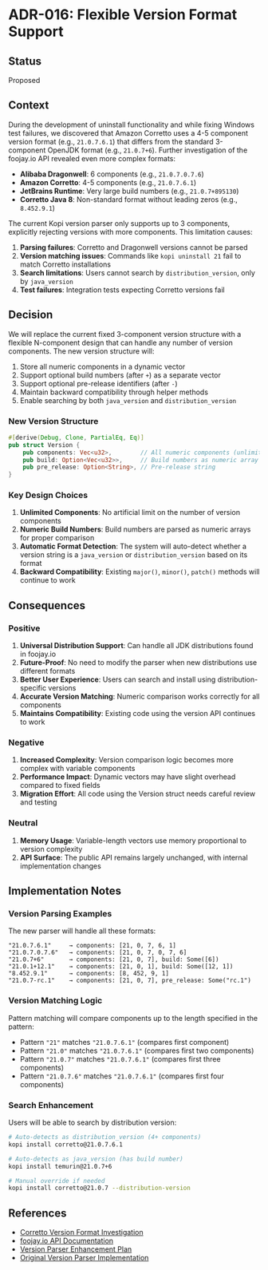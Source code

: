 # ADR-016: Flexible Version Format Support

## Status
Proposed

## Context

During the development of uninstall functionality and while fixing Windows test failures, we discovered that Amazon Corretto uses a 4-5 component version format (e.g., `21.0.7.6.1`) that differs from the standard 3-component OpenJDK format (e.g., `21.0.7+6`). Further investigation of the foojay.io API revealed even more complex formats:

- **Alibaba Dragonwell**: 6 components (e.g., `21.0.7.0.7.6`)
- **Amazon Corretto**: 4-5 components (e.g., `21.0.7.6.1`)
- **JetBrains Runtime**: Very large build numbers (e.g., `21.0.7+895130`)
- **Corretto Java 8**: Non-standard format without leading zeros (e.g., `8.452.9.1`)

The current Kopi version parser only supports up to 3 components, explicitly rejecting versions with more components. This limitation causes:

1. **Parsing failures**: Corretto and Dragonwell versions cannot be parsed
2. **Version matching issues**: Commands like `kopi uninstall 21` fail to match Corretto installations
3. **Search limitations**: Users cannot search by `distribution_version`, only by `java_version`
4. **Test failures**: Integration tests expecting Corretto versions fail

## Decision

We will replace the current fixed 3-component version structure with a flexible N-component design that can handle any number of version components. The new version structure will:

1. Store all numeric components in a dynamic vector
2. Support optional build numbers (after `+`) as a separate vector
3. Support optional pre-release identifiers (after `-`)
4. Maintain backward compatibility through helper methods
5. Enable searching by both `java_version` and `distribution_version`

### New Version Structure

```rust
#[derive(Debug, Clone, PartialEq, Eq)]
pub struct Version {
    pub components: Vec<u32>,        // All numeric components (unlimited)
    pub build: Option<Vec<u32>>,     // Build numbers as numeric array
    pub pre_release: Option<String>, // Pre-release string
}
```

### Key Design Choices

1. **Unlimited Components**: No artificial limit on the number of version components
2. **Numeric Build Numbers**: Build numbers are parsed as numeric arrays for proper comparison
3. **Automatic Format Detection**: The system will auto-detect whether a version string is a `java_version` or `distribution_version` based on its format
4. **Backward Compatibility**: Existing `major()`, `minor()`, `patch()` methods will continue to work

## Consequences

### Positive

1. **Universal Distribution Support**: Can handle all JDK distributions found in foojay.io
2. **Future-Proof**: No need to modify the parser when new distributions use different formats
3. **Better User Experience**: Users can search and install using distribution-specific versions
4. **Accurate Version Matching**: Numeric comparison works correctly for all components
5. **Maintains Compatibility**: Existing code using the version API continues to work

### Negative

1. **Increased Complexity**: Version comparison logic becomes more complex with variable components
2. **Performance Impact**: Dynamic vectors may have slight overhead compared to fixed fields
3. **Migration Effort**: All code using the Version struct needs careful review and testing

### Neutral

1. **Memory Usage**: Variable-length vectors use memory proportional to version complexity
2. **API Surface**: The public API remains largely unchanged, with internal implementation changes

## Implementation Notes

### Version Parsing Examples

The new parser will handle all these formats:

```
"21.0.7.6.1"     → components: [21, 0, 7, 6, 1]
"21.0.7.0.7.6"   → components: [21, 0, 7, 0, 7, 6]  
"21.0.7+6"       → components: [21, 0, 7], build: Some([6])
"21.0.1+12.1"    → components: [21, 0, 1], build: Some([12, 1])
"8.452.9.1"      → components: [8, 452, 9, 1]
"21.0.7-rc.1"    → components: [21, 0, 7], pre_release: Some("rc.1")
```

### Version Matching Logic

Pattern matching will compare components up to the length specified in the pattern:

- Pattern `"21"` matches `"21.0.7.6.1"` (compares first component)
- Pattern `"21.0"` matches `"21.0.7.6.1"` (compares first two components)
- Pattern `"21.0.7"` matches `"21.0.7.6.1"` (compares first three components)
- Pattern `"21.0.7.6"` matches `"21.0.7.6.1"` (compares first four components)

### Search Enhancement

Users will be able to search by distribution version:

```bash
# Auto-detects as distribution_version (4+ components)
kopi install corretto@21.0.7.6.1

# Auto-detects as java_version (has build number)
kopi install temurin@21.0.7+6

# Manual override if needed
kopi install corretto@21.0.7 --distribution-version
```

## References

- [Corretto Version Format Investigation](/docs/reviews/2025-07-11-corretto-version-format.md)
- [foojay.io API Documentation](https://api.foojay.io/swagger/index.html)
- [Version Parser Enhancement Plan](/docs/tasks/archive/version/plan.md)
- [Original Version Parser Implementation](/src/models/version.rs:127)